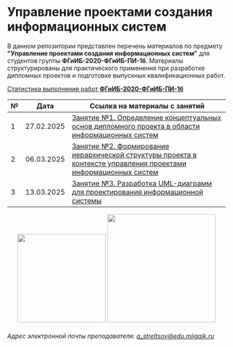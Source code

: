 # Управление проектами создания информационных систем

В данном репозитории представлен перечень материалов по предмету **"Управление проектами создания информационных систем"** для студентов группы **ФГиИБ-2020-ФГиИБ-ПИ-1б**.
Материалы структурированы для практического применения при разработке дипломных проектов и подготовке выпускных квалификационных работ.


[Статистика выполнения работ **ФГиИБ-2020-ФГиИБ-ПИ-1б**](https://docs.google.com/spreadsheets/d/1qBpsYWvl8fqvgz_q6rkKpieOft9jWfLP23xNwgXzmXQ/edit?gid=1031183195#gid=1031183195)


| №   | Дата       | Ссылка на материалы с занятий                     | 
|-----|------------|--------------------------------------|
| 1   | 27.02.2025 | [Занятие №1. Определение концептуальных основ дипломного проекта в области информационных систем](https://u.to/ePElIg)      | 
| 2   | 06.03.2025 | [Занятие №2. Формирование иерархической структуры проекта в контексте управления проектами информационных систем](https://u.to/lvElIg)      | 
| 3   | 13.03.2025 | [Занятие №3. Разработка UML-диаграмм для проектирования информационной системы](https://u.to/NvElIg)      |




<div id="header" align="center">
  <img src="https://media0.giphy.com/media/v1.Y2lkPTc5MGI3NjExazBpb2hkMGZlNm54cWlsN3Y4d2Fjc3o5d2VmeWllazBwMXpsbDZkNyZlcD12MV9pbnRlcm5hbF9naWZfYnlfaWQmY3Q9Zw/6DZ8k92zhbw5XGg5EL/giphy.gif" width="204"/>
  <img src="https://media1.giphy.com/media/v1.Y2lkPTc5MGI3NjExeWI1ajJjamJua2ZkYzd2ZW5vM3lwZWoyZHpocnJkejd0cnpsZXFrbSZlcD12MV9pbnRlcm5hbF9naWZfYnlfaWQmY3Q9Zw/kGs93tRMsf2d6GCVRJ/giphy.gif" width="250"/>
</div>

###### Адрес электронной почты преподавателя: a_streltsov@edu.miigaik.ru
